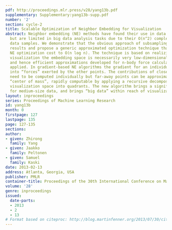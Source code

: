 ```yaml
---
pdf: http://proceedings.mlr.press/v28/yang13b.pdf
supplementary: Supplementary:yang13b-supp.pdf
number: '2'
section: cycle-2
title: Scalable Optimization of Neighbor Embedding for Visualization
abstract: Neighbor embedding (NE) methods have found their use in data visualization
  but are limited in big data analysis tasks due to their O(n^2) complexity for n
  data samples. We demonstrate that the obvious approach of subsampling produces inferior
  results and propose a generic approximated optimization technique that reduces the
  NE optimization cost to O(n log n). The technique is based on realizing that in
  visualization the embedding space is necessarily very low-dimensional (2D or 3D),
  and hence efficient approximations developed for n-body force calculations can be
  applied. In gradient-based NE algorithms the gradient for an individual point decomposes
  into “forces” exerted by the other points. The contributions of close-by points
  need to be computed individually but far-away points can be approximated by their
  “center of mass”, rapidly computable by applying a recursive decomposition of the
  visualization space into quadrants. The new algorithm brings a significant speed-up
  for medium-size data, and brings “big data” within reach of visualization.
layout: inproceedings
series: Proceedings of Machine Learning Research
id: yang13b
month: 0
firstpage: 127
lastpage: 135
page: 127-135
sections: 
author:
- given: Zhirong
  family: Yang
- given: Jaakko
  family: Peltonen
- given: Samuel
  family: Kaski
date: 2013-02-13
address: Atlanta, Georgia, USA
publisher: PMLR
container-title: Proceedings of the 30th International Conference on Machine Learning
volume: '28'
genre: inproceedings
issued:
  date-parts:
  - 2013
  - 2
  - 13
# Format based on citeproc: http://blog.martinfenner.org/2013/07/30/citeproc-yaml-for-bibliographies/
---
```

